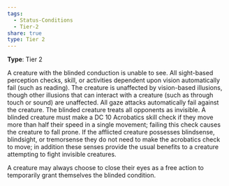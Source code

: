 ```yaml
---
tags:
  - Status-Conditions
  - Tier-2
share: true
type: Tier 2
---
```

**Type**: Tier 2

A creature with the blinded conduction is unable to see. All sight-based perception checks, skill, or activities dependent upon vision automatically fail (such as reading). The creature is unaffected by vision-based illusions, though other illusions that can interact with a creature (such as through touch or sound) are unaffected. All gaze attacks automatically fail against the creature. The blinded creature treats all opponents as invisible. A blinded creature must make a DC 10 Acrobatics skill check if they move more than half their speed in a single movement; failing this check causes the creature to fall prone. If the afflicted creature possesses blindsense, blindsight, or tremorsense they do not need to make the acrobatics check to move; in addition these senses provide the usual benefits to a creature attempting to fight invisible creatures.

A creature may always choose to close their eyes as a free action to temporarily grant themselves the blinded condition.
